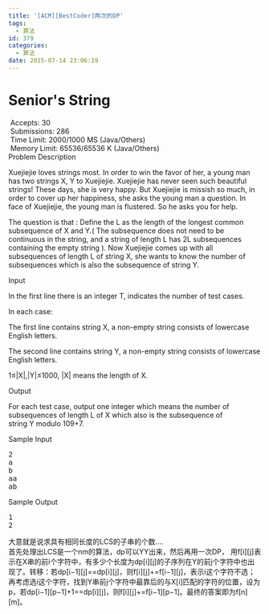 ```yaml
---
title: '[ACM][BestCoder]两次的DP'
tags:
  - 算法
id: 379
categories:
  - 算法
date: 2015-07-14 23:06:19
---
```


<div id="problem-info">

# Senior's String

<div> Accepts: 30</div>
<div> Submissions: 286</div>
<div>
<div> Time Limit: 2000/1000 MS (Java/Others)</div>
<div> Memory Limit: 65536/65536 K (Java/Others)</div>
</div>
</div>
<div>
<div>
<div>Problem Description</div>
<div>

Xuejiejie loves strings most. In order to win the favor of her, a young man has two strings X, Y to Xuejiejie. Xuejiejie has never seen such beautiful strings! These days, she is very happy. But Xuejiejie is missish so much, in order to cover up her happiness, she asks the young man a question. In face of Xuejiejie, the young man is flustered. So he asks you for help.

The question is that : Define the L as the length of the longest common subsequence of X and Y.( The subsequence does not need to be continuous in the string, and a string of length L has 2L subsequences containing the empty string ). Now Xuejiejie comes up with all subsequences of length L of string X, she wants to know the number of subsequences which is also the subsequence of string Y.

</div>
</div>
<div>
<div>Input</div>
<div>

In the first line there is an integer T, indicates the number of test cases.

In each case:

The first line contains string X, a non-empty string consists of lowercase English letters.

The second line contains string Y, a non-empty string consists of lowercase English letters.

1≤|X|,|Y|≤1000, |X| means the length of X.

</div>
</div>
<div>
<div>Output</div>
<div>

For each test case, output one integer which means the number of subsequences of length L of X which also is the subsequence of string Y modulo 109+7.

</div>
</div>
<div>
<div>Sample Input</div>
<div>
<pre>2
a
b
aa
ab</pre>
</div>
</div>
<div>
<div>Sample Output</div>
<div>
<pre>1
2</pre>
</div>
</div>
</div>
<div>大意就是说求具有相同长度的LCS的子串的个数....</div>
<div>首先处理出LCS是一个nm的算法，dp可以YY出来，然后再用一次DP，
用f[i][j]表示在X串的前i个字符中，有多少个长度为dp[i][j]的子序列在Y的前j个字符中也出现了。转移：若dp[i−1][j]==dp[i][j]，则f[i][j]+=f[i−1][j]，表示i这个字符不选；再考虑选i这个字符，找到Y串前j个字符中最靠后的与X[i]匹配的字符的位置，设为p，若dp[i−1][p−1]+1==dp[i][j]，则f[i][j]+=f[i−1][p−1]。最终的答案即为f[n][m]。</div>